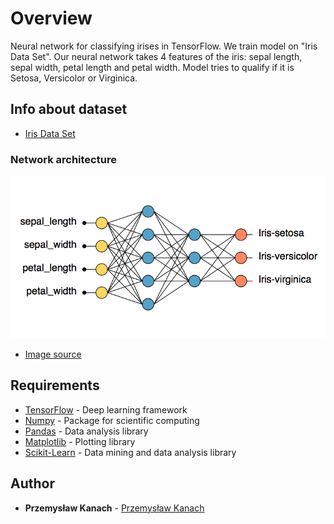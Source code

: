 # Overview

Neural network for classifying irises in TensorFlow. We train model on "Iris Data Set". Our neural network takes 4 features of the iris: sepal length, sepal width, petal length and petal width. Model tries to qualify if it is Setosa, Versicolor or Virginica.

## Info about dataset

* [Iris Data Set](https://archive.ics.uci.edu/ml/datasets/iris)

### Network architecture

![Network architecture](/iris_architecture.png)
* [Image source](https://www.neuraldesigner.com/learning/examples/iris_flowers_classification)

## Requirements

* [TensorFlow](https://www.tensorflow.org) - Deep learning framework
* [Numpy](http://www.numpy.org) - Package for scientific computing
* [Pandas](https://pandas.pydata.org) - Data analysis library
* [Matplotlib](https://matplotlib.org) - Plotting library
* [Scikit-Learn](https://scikit-learn.org/stable/) - Data mining and data analysis library

## Author

* **Przemysław Kanach** - [Przemysław Kanach](https://github.com/Przemoo16)
